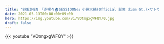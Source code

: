 ```yaml
---
title: "BREIMEN 「赤裸々🏠SESSIOONe」小笹大輔(Official 髭男 dism Gt.)×サトウカツシロ(BREIMEN Gt.)"
date: 2021-05-13T00:00:00+09:00
hero: https://img.youtube.com/vi/VOtmgxgWFQY/0.jpg
draft: false
---
```


{{< youtube "VOtmgxgWFQY" >}}
